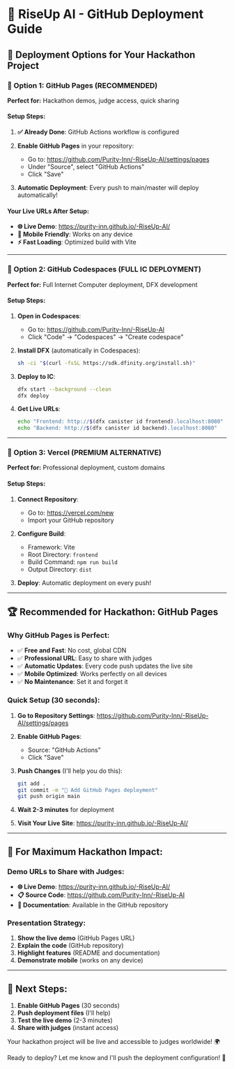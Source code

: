 # 🚀 RiseUp AI - GitHub Deployment Guide

## 🎯 **Deployment Options for Your Hackathon Project**

### **🌟 Option 1: GitHub Pages (RECOMMENDED)**
**Perfect for:** Hackathon demos, judge access, quick sharing

#### **Setup Steps:**

1. **✅ Already Done**: GitHub Actions workflow is configured
2. **Enable GitHub Pages** in your repository:
   - Go to: https://github.com/Purity-Inn/-RiseUp-AI/settings/pages
   - Under "Source", select "GitHub Actions"
   - Click "Save"

3. **Automatic Deployment**: Every push to main/master will deploy automatically!

#### **Your Live URLs After Setup:**
- **🌐 Live Demo**: https://purity-inn.github.io/-RiseUp-AI/
- **📱 Mobile Friendly**: Works on any device
- **⚡ Fast Loading**: Optimized build with Vite

---

### **🔧 Option 2: GitHub Codespaces (FULL IC DEPLOYMENT)**
**Perfect for:** Full Internet Computer deployment, DFX development

#### **Setup Steps:**

1. **Open in Codespaces**:
   - Go to: https://github.com/Purity-Inn/-RiseUp-AI
   - Click "Code" → "Codespaces" → "Create codespace"

2. **Install DFX** (automatically in Codespaces):
   ```bash
   sh -ci "$(curl -fsSL https://sdk.dfinity.org/install.sh)"
   ```

3. **Deploy to IC**:
   ```bash
   dfx start --background --clean
   dfx deploy
   ```

4. **Get Live URLs**:
   ```bash
   echo "Frontend: http://$(dfx canister id frontend).localhost:8080"
   echo "Backend: http://$(dfx canister id backend).localhost:8080"
   ```

---

### **🎨 Option 3: Vercel (PREMIUM ALTERNATIVE)**
**Perfect for:** Professional deployment, custom domains

#### **Setup Steps:**

1. **Connect Repository**:
   - Go to: https://vercel.com/new
   - Import your GitHub repository

2. **Configure Build**:
   - Framework: Vite
   - Root Directory: `frontend`
   - Build Command: `npm run build`
   - Output Directory: `dist`

3. **Deploy**: Automatic deployment on every push!

---

## 🏆 **Recommended for Hackathon: GitHub Pages**

### **Why GitHub Pages is Perfect:**
- ✅ **Free and Fast**: No cost, global CDN
- ✅ **Professional URL**: Easy to share with judges
- ✅ **Automatic Updates**: Every code push updates the live site
- ✅ **Mobile Optimized**: Works perfectly on all devices
- ✅ **No Maintenance**: Set it and forget it

### **Quick Setup (30 seconds):**

1. **Go to Repository Settings**:
   https://github.com/Purity-Inn/-RiseUp-AI/settings/pages

2. **Enable GitHub Pages**:
   - Source: "GitHub Actions"
   - Click "Save"

3. **Push Changes** (I'll help you do this):
   ```bash
   git add .
   git commit -m "🚀 Add GitHub Pages deployment"
   git push origin main
   ```

4. **Wait 2-3 minutes** for deployment

5. **Visit Your Live Site**:
   https://purity-inn.github.io/-RiseUp-AI/

---

## 🎯 **For Maximum Hackathon Impact:**

### **Demo URLs to Share with Judges:**
- **🌐 Live Demo**: https://purity-inn.github.io/-RiseUp-AI/
- **📋 Source Code**: https://github.com/Purity-Inn/-RiseUp-AI
- **📖 Documentation**: Available in the GitHub repository

### **Presentation Strategy:**
1. **Show the live demo** (GitHub Pages URL)
2. **Explain the code** (GitHub repository)
3. **Highlight features** (README and documentation)
4. **Demonstrate mobile** (works on any device)

---

## 🚨 **Next Steps:**

1. **Enable GitHub Pages** (30 seconds)
2. **Push deployment files** (I'll help)
3. **Test the live demo** (2-3 minutes)
4. **Share with judges** (instant access)

Your hackathon project will be live and accessible to judges worldwide! 🌍

Ready to deploy? Let me know and I'll push the deployment configuration! 🚀
